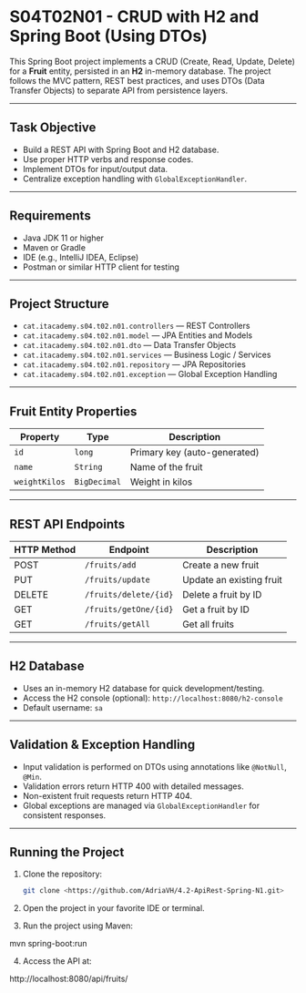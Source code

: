 # S04T02N01 - CRUD with H2 and Spring Boot (Using DTOs)

This Spring Boot project implements a CRUD (Create, Read, Update, Delete) for a **Fruit** entity, persisted in an **H2** in-memory database. The project follows the MVC pattern, REST best practices, and uses DTOs (Data Transfer Objects) to separate API from persistence layers.

---

## Task Objective

- Build a REST API with Spring Boot and H2 database.
- Use proper HTTP verbs and response codes.
- Implement DTOs for input/output data.
- Centralize exception handling with `GlobalExceptionHandler`.

---

## Requirements

- Java JDK 11 or higher
- Maven or Gradle
- IDE (e.g., IntelliJ IDEA, Eclipse)
- Postman or similar HTTP client for testing

---

## Project Structure

- `cat.itacademy.s04.t02.n01.controllers` — REST Controllers
- `cat.itacademy.s04.t02.n01.model` — JPA Entities and Models
- `cat.itacademy.s04.t02.n01.dto` — Data Transfer Objects
- `cat.itacademy.s04.t02.n01.services` — Business Logic / Services
- `cat.itacademy.s04.t02.n01.repository` — JPA Repositories
- `cat.itacademy.s04.t02.n01.exception` — Global Exception Handling

---

## Fruit Entity Properties

| Property      | Type         | Description                 |
|---------------|--------------|-----------------------------|
| `id`          | `long`       | Primary key (auto-generated)|
| `name`        | `String`     | Name of the fruit           |
| `weightKilos` | `BigDecimal` | Weight in kilos             |

---

## REST API Endpoints

| HTTP Method | Endpoint              | Description                   |
|-------------|-----------------------|-------------------------------|
| POST        | `/fruits/add`         | Create a new fruit            |
| PUT         | `/fruits/update`      | Update an existing fruit      |
| DELETE      | `/fruits/delete/{id}` | Delete a fruit by ID          |
| GET         | `/fruits/getOne/{id}` | Get a fruit by ID             |
| GET         | `/fruits/getAll`      | Get all fruits                |

---

## H2 Database

- Uses an in-memory H2 database for quick development/testing.
- Access the H2 console (optional): `http://localhost:8080/h2-console`
- Default username: `sa`

---

## Validation & Exception Handling

- Input validation is performed on DTOs using annotations like `@NotNull`, `@Min`.
- Validation errors return HTTP 400 with detailed messages.
- Non-existent fruit requests return HTTP 404.
- Global exceptions are managed via `GlobalExceptionHandler` for consistent responses.

---

## Running the Project

1. Clone the repository:

   ```bash
   git clone <https://github.com/AdriaVH/4.2-ApiRest-Spring-N1.git>
   
2. Open the project in your favorite IDE or terminal.

3. Run the project using Maven:

mvn spring-boot:run

4. Access the API at:

http://localhost:8080/api/fruits/
